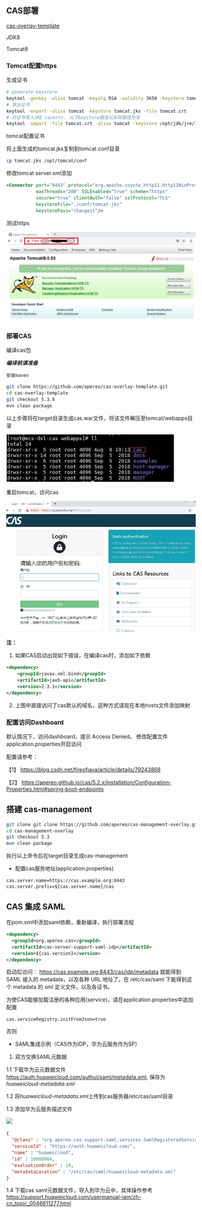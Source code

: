 ## CAS部署

[cas-overlay-template](https://github.com/apereo/cas-overlay-template)

JDK8

Tomcat8


### Tomcat配置https

生成证书

```bash
# generate keystore
keytool -genkey -alias tomcat -keyalg RSA -validity 3650 -keystore tomcat.jks
# 导出证书
keytool -export -alias tomcat -keystore tomcat.jks -file tomcat.crt
# 将证书导入JRE cacerts. 以下keystore路径以实际路径为准
keytool -import -file tomcat.crt -alias tomcat -keystore /opt/jdk/jre/lib/security/cacerts 
```

tomcat配置证书

将上面生成的tomcat.jks复制到tomcat conf目录

```bash
cp tomcat.jks /opt/tomcat/conf
```

修改tomcat server.xml添加

```xml
<Connector port="8443" protocol="org.apache.coyote.http11.Http11NioProtocol"
           maxThreads="200" SSLEnabled="true" scheme="https"
           secure="true" clientAuth="false" sslProtocol="TLS"
           keystoreFile="./conf/tomcat.jks"
           keystorePass="changeit"/>
```

测试https

![](./images/tomcat-https.JPG)


### 部署CAS

编译cas包

***编译前请准备***
```text
安装maven
```
```bash
git clone https://github.com/apereo/cas-overlay-template.git
cd cas-overlay-template
git checkout 5.3.9
mvn clean package
```

以上步骤将在target目录生成cas.war文件，将该文件解压至tomcat/webapps目录

![](./images/cas-webapps.JPG)

重启tomcat，访问cas

![](./images/cas-login.JPG)

**注：**

1. 如果CAS启动出现如下错误，在编译cas时，添加如下依赖
```xml
<dependency>
    <groupId>javax.xml.bind</groupId>
    <artifactId>jaxb-api</artifactId>
    <version>2.3.1</version>
</dependency>
```
2. 上图中直接访问了cas默认的域名，这种方式请现在本地hosts文件添加映射


### 配置访问Dashboard

默认情况下，访问dashboard，提示 Access Denied。 修改配置文件application.properties开启访问

配置请参考：

【1】 https://blog.csdn.net/fireofjava/article/details/79243868

【2】 https://apereo.github.io/cas/5.2.x/installation/Configuration-Properties.html#spring-boot-endpoints


## 搭建 cas-management

```bash
git clone git clone https://github.com/apereo/cas-management-overlay.git
cd cas-management-overlay
git checkout 5.3
mvn clean package
```

执行以上命令后在target目录生成cas-management

* 配置cas服务地址(application.properties)

```text
cas.server.name=https://cas.example.org:8443
cas.server.prefix=${cas.server.name}/cas
```


## CAS 集成 SAML

在pom.xml中添加saml依赖，重新编译，执行部署流程

```xml
<dependency>
  <groupId>org.apereo.cas</groupId>
  <artifactId>cas-server-support-saml-idp</artifactId>
  <version>${cas.version}</version>
</dependency>
```

启动后访问： https://cas.example.org:8443/cas/idp/metadata 就能得到 SAML 接入的 metadata，以及各种 URL 地址了。在 /etc/cas/saml 下能得到这个 metadata 的 xml 定义文件，以及各证书。

为使CAS能够加载注册的各种应用(service)，请在application.properties中追加配置

```text
cas.serviceRegistry.initFromJson=true
```

否则

* SAML集成示例（CAS作为IDP，华为云服务作为SP）

1. 双方交换SAML元数据

1.1 下载华为云元数据文件 https://auth.huaweicloud.com/authui/saml/metadata.xml, 保存为*huaweicloud-metadata.xml*

1.2 将*huaweicloud-metadata.xml*上传到cas服务器/etc/cas/saml目录

1.3 添加华为云服务描述文件

![](./huaweicloud-metadata.JPG)
```json
{
  "@class" : "org.apereo.cas.support.saml.services.SamlRegisteredService",
  "serviceId" : "https://auth.huaweicloud.com/",
  "name" : "huaweicloud",
  "id" : 10000004,
  "evaluationOrder" : 10,
  "metadataLocation" : "/etc/cas/saml/huaweicloud-metadata.xml"
}
```

1.4 下载cas saml元数据文件，导入到华为云中，具体操作参考 https://support.huaweicloud.com/usermanual-iam/zh-cn_topic_0046611277.html


